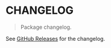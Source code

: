 # CHANGELOG

> Package changelog.

See [GitHub Releases](https://github.com/stdlib-js/utils-parse-json/releases) for the changelog.